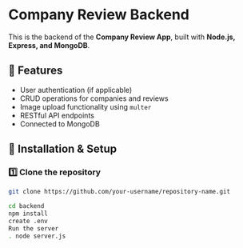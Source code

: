 # Company Review Backend

This is the backend of the **Company Review App**, built with **Node.js, Express, and MongoDB**.

## 📌 Features
- User authentication (if applicable)
- CRUD operations for companies and reviews
- Image upload functionality using `multer`
- RESTful API endpoints
- Connected to MongoDB

## 🚀 Installation & Setup

### 1️⃣ Clone the repository
```sh
git clone https://github.com/your-username/repository-name.git

cd backend
npm install
create .env
Run the server
. node server.js